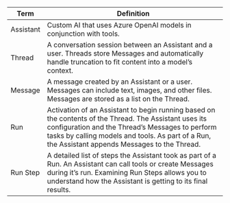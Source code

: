 
| Term       | Definition |
|------------|------------|
| Assistant  | Custom AI that uses Azure OpenAI models in conjunction with tools. |
| Thread     | A conversation session between an Assistant and a user. Threads store Messages and automatically handle truncation to fit content into a model’s context. |
| Message    | A message created by an Assistant or a user. Messages can include text, images, and other files. Messages are stored as a list on the Thread. |
| Run        | Activation of an Assistant to begin running based on the contents of the Thread. The Assistant uses its configuration and the Thread’s Messages to perform tasks by calling models and tools. As part of a Run, the Assistant appends Messages to the Thread. |
| Run Step   | A detailed list of steps the Assistant took as part of a Run. An Assistant can call tools or create Messages during it’s run. Examining Run Steps allows you to understand how the Assistant is getting to its final results. |
